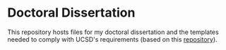 Doctoral Dissertation
=====================

This repository hosts files for my doctoral dissertation and the templates
needed to comply with UCSD's requirements (based on this
[repository](https://github.com/ucsd-thesis/ucsd-thesis)).
